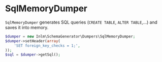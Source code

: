 
# SqlMemoryDumper

`SqlMemoryDumper` generates SQL queries (`CREATE TABLE`, `ALTER TABLE`,...) and saves it into memory.


```php
$dumper = new Inlm\SchemaGenerator\Dumpers\SqlMemoryDumper;
$dumper->setHeader(array(
	'SET foreign_key_checks = 1;',
));
$sql = $dumper->getSql();
```
